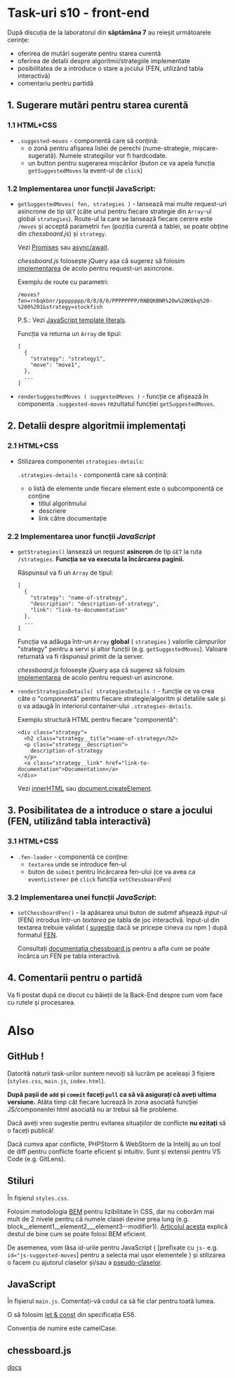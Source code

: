 # Task-uri s10 - front-end
După discuția de la laboratorul din **săptămâna 7** au reieșit următoarele cerințe:
* oferirea de mutări sugerate pentru starea curentă
* oferirea de detalii despre algoritmii/strategiile implementate
* posibilitatea de a introduce o stare a jocului (FEN, utilizând tabla interactivă)
* comentariu pentru partidă

## 1. Sugerare mutări pentru starea curentă
### 1.1 HTML+CSS
* `.suggested-moves` - componentă care să conțină:
  * o zonă pentru afișarea listei de perechi (nume-strategie, mișcare-sugerată). Numele strategiilor vor fi hardcodate.
  * un button pentru sugerarea mișcărilor (buton ce va apela funcția `getSuggestedMoves` la event-ul de `click`)
### 1.2 Implementarea unor funcții JavaScript:
* `getSuggestedMoves( fen, strategies )` - lansează mai multe request-uri asincrone de tip `GET` (câte unul pentru fiecare strategie din `Array`-ul global `strategies`). Route-ul la care se lansează fiecare cerere este `/moves` și acceptă parametrii `fen` (poziția curentă a tablei, se poate obține din *chessboard.js*) și `strategy`. 

  Vezi [Promises](https://www.youtube.com/watch?v=2d7s3spWAzo) sau [async/await](https://www.youtube.com/watch?v=vn3tm0quoqE).

  *chessboard.js* folosește jQuery așa că sugerez să folosim [implementarea](https://api.jquery.com/jquery.ajax/) de acolo pentru request-uri asincrone.

  Exemplu de route cu parametri:
  ```
  /moves?fen=rnbqkbnr/pppppppp/8/8/8/8/PPPPPPPP/RNBQKBNR%20w%20KQkq%20-%200%201&strategy=stockfish
  ```
  P.S.: Vezi [JavaScript template literals](https://developer.mozilla.org/en-US/docs/Web/JavaScript/Reference/Template_literals).

  Funcția va returna un `Array` de tipul:
    ```
    [
      {
        "strategy": "strategy1",
        "move": "move1",
      },
      ...
    ]
  ```
* `renderSuggestedMoves ( suggestedMoves )` - funcție ce afișează în componenta `.suggested-moves` rezultatul funcției `getSuggestedMoves`.

## 2. Detalii despre algoritmii implementați
### 2.1 HTML+CSS
* Stilizarea componentei `strategies-details`:

  `.strategies-details` - componentă care să conțină:
  * o listă de elemente unde fiecare element este o subcomponentă ce conține
    * titlul algoritmului
    * descriere
    * link către documentație

### 2.2 Implementarea unor funcții *JavaScript*
* `getStrategies()` lansează un request **asincron** de tip `GET` la ruta `/strategies`.
  **Funcția se va executa la încărcarea paginii.**
  
  Răspunsul va fi un `Array` de tipul:
  ```
  [
    {
      "strategy": "name-of-strategy",
      "description": "description-of-strategy",
      "link": "link-to-documentation"
    },
    ...
  ]
  ```
  Funcția va adăuga într-un `Array` **global** ( `strategies` ) valorile câmpurilor "strategy" pentru a servi și altor funcții (e.g. `getSuggestedMoves`). Valoare returnată va fi răspunsul primit de la server.

  *chessboard.js* folosește jQuery așa că sugerez să folosim [implementarea](https://api.jquery.com/jquery.ajax/) de acolo pentru request-uri asincrone.

* `renderStrategiesDetails( strategiesDetails )` - funcție ce va crea câte o "componentă" pentru fiecare strategie/algoritm și detaliile sale și o va adaugă în interiorul container-ului `.strategies-details`.

  Exemplu structură HTML pentru fiecare "componentă":
  ```
  <div class="strategy">
    <h2 class="strategy__title">name-of-strategy</h2>
    <p class="strategy__description">
      description-of-strategy
    </p>
    <a class="strategy__link" href="link-to-documentation">Documentation</a>
  </div>
  ```
  Vezi [innerHTML](https://developer.mozilla.org/en-US/docs/Web/API/Element/innerHTML) sau [document.createElement](https://developer.mozilla.org/en-US/docs/Web/API/Document/createElement).

## 3. Posibilitatea de a introduce o stare a jocului (FEN, utilizând tabla interactivă)
### 3.1 HTML+CSS
* `.fen-loader` - componentă ce conține:
  * `textarea` unde se introduce fen-ul
  * buton de `submit` pentru încărcarea fen-ului (ce va avea ca `eventListener` pe `click` funcția `setChessboardFen`)
### 3.2 Implementarea unei funcții *JavaScript*:
* `setChessboardFen()` - la apăsarea unui buton de *submit* afișează *input*-ul (FEN) introdus într-un *textarea* pe tabla de joc interactivă. Input-ul din textarea trebuie validat ( [sugestie](https://github.com/jayasurian123/fen-validator) dacă se pricepe cineva cu npm ) după formatul [FEN](https://en.wikipedia.org/wiki/Forsyth%E2%80%93Edwards_Notation). 
  
  Consultați [documentația chessboard.js](http://chessboardjs.com/docs) pentru a afla cum se poate încărca un FEN pe tabla interactivă.

## 4. Comentarii pentru o partidă
Va fi postat după ce discut cu băieții de la Back-End despre cum vom face cu rutele și procesarea.
# Also
## GitHub !
Datorită naturii task-urilor suntem nevoiți să lucrăm pe aceleași 3 fișiere (`styles.css`, `main.js`, `index.html`). 

**După pașii de `add` și `commit` faceți `pull` ca să vă asigurați că aveți ultima versiune.** Atâta timp cât fiecare lucrează în zona asociată funcției JS/componentei html asociată nu ar trebui să fie probleme.

Dacă aveți vreo sugestie pentru evitarea situațiilor de conflicte **nu ezitați** să o faceți publică!

Dacă cumva apar conflicte, PHPStorm & WebStorm de la Intellij au un tool de diff pentru conflicte foarte eficient și intuitiv. Sunt și extensii pentru VS Code (e.g. GitLens).
## Stiluri
În fișierul `styles.css`.

Folosim metodologia [BEM](https://csswizardry.com/2013/01/mindbemding-getting-your-head-round-bem-syntax/) pentru lizibilitate în CSS, dar nu coborâm mai mult de 2 nivele pentru că numele clasei devine prea lung (e.g. block__element1__element2___element3--modifier1). [Articolul acesta](https://medium.com/fed-or-dead/battling-bem-5-common-problems-and-how-to-avoid-them-5bbd23dee319) explică destul de bine cum se poate folosi BEM eficient.

De asemenea, vom lăsa id-urile pentru JavaScript ( [prefixate cu `js-` e.g. `id="js-suggested-moves`] pentru a selecta mai ușor elementele ) și stilizarea o facem cu ajutorul claselor și/sau a [pseudo-claselor](https://developer.mozilla.org/en-US/docs/Web/CSS/Pseudo-classes).
## JavaScript
În fișierul `main.js`. Comentați-vă codul ca să fie clar pentru toată lumea.

O să folosim [let & const](https://www.youtube.com/watch?v=sjyJBL5fkp8&t=1s) din specificația ES6.

Convenția de numire este camelCase.
## chessboard.js
[docs](http://chessboardjs.com/docs)
